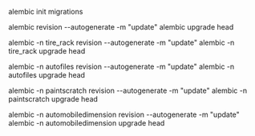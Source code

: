 alembic init migrations

alembic revision --autogenerate -m "update"
alembic upgrade head



alembic -n tire_rack revision --autogenerate  -m "update"
alembic -n tire_rack upgrade head


alembic -n autofiles revision --autogenerate  -m "update"
alembic -n autofiles upgrade head

alembic -n paintscratch revision --autogenerate  -m "update"
alembic -n paintscratch upgrade head

alembic -n automobiledimension revision --autogenerate  -m "update"
alembic -n automobiledimension upgrade head


